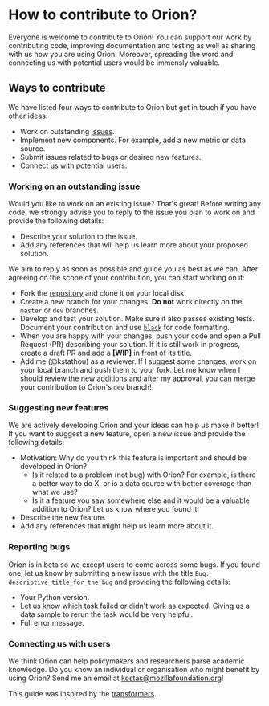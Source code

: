 # How to contribute to Orion? #

Everyone is welcome to contribute to Orion! You can support our work by contributing code, improving documentation and testing as well as sharing with us how you are using Orion. Moreover, spreading the word and connecting us with potential users would be immensly valuable.

## Ways to contribute ##
We have listed four ways to contribute to Orion but get in touch if you have other ideas:
- Work on outstanding [issues](https://github.com/orion-search/orion/issues).
- Implement new components. For example, add a new metric or data source.
- Submit issues related to bugs or desired new features.
- Connect us with potential users.

### Working on an outstanding issue ###
Would you like to work on an existing issue? That's great! Before writing any code, we strongly advise you to reply to the issue you plan to work on and provide the following details:
- Describe your solution to the issue.
- Add any references that will help us learn more about your proposed solution.

We aim to reply as soon as possible and guide you as best as we can. After agreeing on the scope of your contribution, you can start working on it:
- Fork the [repository](https://github.com/orion-search/orion) and clone it on your local disk.
- Create a new branch for your changes. **Do not** work directly on the `master` or `dev` branches.
- Develop and test your solution. Make sure it also passes existing tests. Document your contribution and use [`black`](https://github.com/psf/black) for code formatting.
- When you are happy with your changes, push your code and open a Pull Request (PR) describing your solution. If it is still work in progress, create a draft PR and add a **[WIP]** in front of its title. 
- Add me (@kstathou) as a reviewer. If I suggest some changes, work on your local branch and push them to your fork. Let me know when I should review the new additions and after my approval, you can merge your contribution to Orion's `dev` branch!

### Suggesting new features ###
We are actively developing Orion and your ideas can help us make it better! If you want to suggest a new feature, open a new issue and provide the following details:
- Motivation: Why do you think this feature is important and should be developed in Orion?
  - Is it related to a problem (not bug) with Orion? For example, is there a better way to do X, or is a data source with better coverage than what we use?
  - Is it a feature you saw somewhere else and it would be a valuable addition to Orion? Let us know where you found it!
- Describe the new feature.
- Add any references that might help us learn more about it.

### Reporting bugs ###
Orion is in beta so we except users to come across some bugs. If you found one, let us know by submitting a new issue with the title `Bug: descriptive_title_for_the_bug` and providing the following details:
- Your Python version.
- Let us know which task failed or didn't work as expected. Giving us a data sample to rerun the task would be very helpful.
- Full error message.

### Connecting us with users ###
We think Orion can help policymakers and researchers parse academic knowledge. Do you know an individual or organisation who might benefit by using Orion? Send me an email at kostas@mozillafoundation.org!

This guide was inspired by the [transformers](https://github.com/huggingface/transformers).
